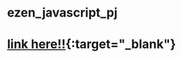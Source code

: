 # ezen_javascript_pj

# [link here!!](https://clyzen.github.io/ezen_javascript_pj/){:target="_blank"}
